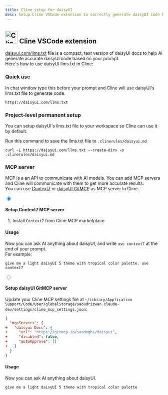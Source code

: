 ```yaml
---
title: Cline setup for daisyUI
desc: Setup Cline VSCode extension to correctly generate daisyUI code based on your prompt.
---
```


<script>
  import Translate from "$components/Translate.svelte"
</script>

## <img src="https://img.daisyui.com/images/logos/cline.webp" alt="Cline VSCode extension" width="40" height="40" class="inline-block me-2 -mt-1 not-prose"> Cline VSCode extension

[daisyui.com/llms.txt](https://daisyui.com/llms.txt) file is a compact, text version of daisyUI docs to help AI generate accurate daisyUI code based on your prompt.  
Here's how to use daisyUI llms.txt in Cline:

### Quick use

In chat window type this before your prompt and Cline will use daisyUI's llms.txt file to generate code.

```md:prompt
https://daisyui.com/llms.txt
```

### Project-level permanent setup

You can setup daisyUI's llms.txt file to your workspace so Cline can use it by default.

Run this command to save the llms.txt file to `.clinerules/daisyui.md`

```sh:Terminal
curl -L https://daisyui.com/llms.txt --create-dirs -o .clinerules/daisyui.md
```

### MCP server

MCP is a an API to communicate with AI models. You can add MCP servers and Cline will communicate with them to get more accurate results.  
You can use [Context7](https://context7.com/) or [daisyUI GitMCP](https://gitmcp.io/saadeghi/daisyui) as MCP server in Cline.

<div class="tabs tabs-lift max-sm:tabs-sm">
  <input type="radio" name="mcp_options" class="tab" aria-label="Context7" checked />
  <div class="tab-content bg-base-100 border-base-300 px-12 py-3">

#### Setup Context7 MCP server

1. Install `Context7` from Cline MCP marketplace

#### Usage

Now you can ask AI anything about daisyUI, and write `use context7` at the end of your prompt.  
For example:

```md:prompt
give me a light daisyUI 5 theme with tropical color palette. use context7
```

  </div>

  <input type="radio" name="mcp_options" class="tab" aria-label="GitMCP" />
  <div class="tab-content bg-base-100 border-base-300 px-12 py-3">

#### Setup daisyUI GitMCP server

Update your Cline MCP settings file at `~/Library/Application Support/Code/User/globalStorage/saoudrizwan.claude-dev/settings/cline_mcp_settings.json`:

```diff:cline_mcp_settings.json
{
  "mcpServers": {
+   "daisyui Docs": {
+     "url": "https://gitmcp.io/saadeghi/daisyui",
+     "disabled": false,
+     "autoApprove": []
+   }
  }
}
```

#### Usage

Now you can ask AI anything about daisyUI.

```md:prompt
give me a light daisyUI 5 theme with tropical color palette
```

</div>
</div>
